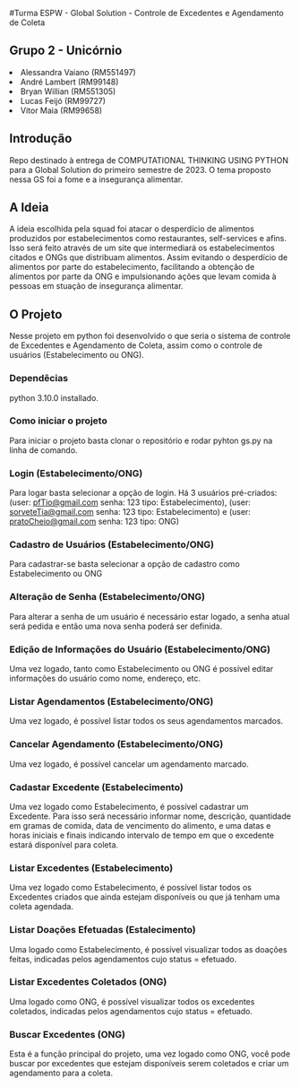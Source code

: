 #Turma ESPW - Global Solution - Controle de Excedentes e Agendamento de Coleta
## Grupo 2 - Unicórnio
<li>Alessandra Vaiano (RM551497)</li>  
<li>André Lambert (RM99148)</li>  
<li>Bryan Willian (RM551305)</li>
<li>Lucas Feijó (RM99727)</li>
<li>Vitor Maia (RM99658)</li>

## Introdução
Repo destinado à entrega de COMPUTATIONAL THINKING USING PYTHON para a Global Solution do primeiro semestre de 2023. O tema proposto nessa GS foi a fome e a insegurança alimentar.
## A Ideia
A ideia escolhida pela squad foi atacar o desperdício de alimentos produzidos por estabelecimentos como restaurantes, self-services e afins. Isso será feito através de um site que intermediará os estabelecimentos citados e ONGs que distribuam alimentos. Assim evitando o desperdício de alimentos por parte do estabelecimento, facilitando a obtenção de alimentos por parte da ONG e impulsionando ações que levam comida à pessoas em stuação de insegurança alimentar.

## O Projeto
Nesse projeto em python foi desenvolvido o que seria o sistema de controle de Excedentes e Agendamento de Coleta, assim como o controle de usuários (Estabelecimento ou ONG).

### Dependêcias
python 3.10.0 installado.

### Como iniciar o projeto
Para iniciar o projeto basta clonar o repositório e rodar pyhton gs.py na linha de comando.

### Login (Estabelecimento/ONG)
Para logar basta selecionar a opção de login. Há 3 usuários pré-criados: (user: pfTio@gmail.com senha: 123 tipo: Estabelecimento), (user: sorveteTia@gmail.com senha: 123 tipo: Estabelecimento) e (user: pratoCheio@gmail.com senha: 123 tipo: ONG)

### Cadastro de Usuários (Estabelecimento/ONG)
Para cadastrar-se basta selecionar a opção de cadastro como Estabelecimento ou ONG

### Alteração de Senha (Estabelecimento/ONG)
Para alterar a senha de um usuário é necessário estar logado, a senha atual será pedida e então uma nova senha poderá ser definida.

### Edição de Informações do Usuário (Estabelecimento/ONG)
Uma vez logado, tanto como Estabelecimento ou ONG é possível editar informações do usuário como nome, endereço, etc.

### Listar Agendamentos (Estabelecimento/ONG)
Uma vez logado, é possível listar todos os seus agendamentos marcados.

### Cancelar Agendamento (Estabelecimento/ONG)
Uma vez logado, é possível cancelar um agendamento marcado.

### Cadastar Excedente (Estabelecimento)
Uma vez logado como Estabelecimento, é possível cadastrar um Excedente. Para isso será necessário informar nome, descrição, quantidade em gramas de comida, data de vencimento do alimento, e uma datas e horas iniciais e finais indicando intervalo de tempo em que o excedente estará disponível para coleta.

### Listar Excedentes (Estabelecimento)
Uma vez logado como Estabelecimento, é possível listar todos os Excedentes criados que ainda estejam disponíveis ou que já tenham uma coleta agendada.

### Listar Doações Efetuadas (Estalecimento)
Uma logado como Estabelecimento, é possível visualizar todos as doações feitas, indicadas pelos agendamentos cujo status = efetuado.

### Listar Excedentes Coletados (ONG)
Uma logado como ONG, é possível visualizar todos os excedentes coletados, indicadas pelos agendamentos cujo status = efetuado.

### Buscar Excedentes (ONG)
Esta é a função principal do projeto, uma vez logado como ONG, você pode buscar por excedentes que estejam disponíveis serem coletados e criar um agendamento para a coleta.


